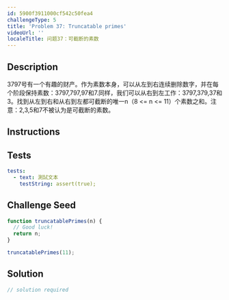 ```yaml
---
id: 5900f3911000cf542c50fea4
challengeType: 5
title: 'Problem 37: Truncatable primes'
videoUrl: ''
localeTitle: 问题37：可截断的素数
---
```


## Description
<section id="description"> 3797号有一个有趣的财产。作为素数本身，可以从左到右连续删除数字，并在每个阶段保持素数：3797,797,97和7.同样，我们可以从右到左工作：3797,379,37和3。找到从左到右和从右到左都可截断的唯一n（8 &lt;= n &lt;= 11）个素数之和。注意：2,3,5和7不被认为是可截断的素数。 </section>

## Instructions
<section id="instructions">
</section>

## Tests
<section id='tests'>

```yml
tests:
  - text: 測試文本
    testString: assert(true);

```

</section>

## Challenge Seed
<section id='challengeSeed'>

<div id='js-seed'>

```js
function truncatablePrimes(n) {
  // Good luck!
  return n;
}

truncatablePrimes(11);

```

</div>



</section>

## Solution
<section id='solution'>

```js
// solution required
```
</section>
